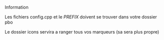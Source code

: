 Information

Les fichiers config.cpp et le $PREFIX$ doivent se trouver dans votre dossier pbo

Le dossier icons servira a ranger tous vos marqueurs (sa sera plus propre)
